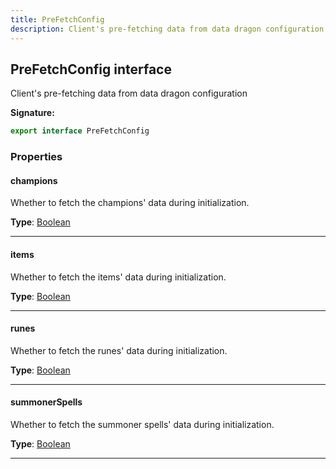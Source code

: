 ```yaml
---
title: PreFetchConfig
description: Client's pre-fetching data from data dragon configuration
---
```


## PreFetchConfig interface

Client's pre-fetching data from data dragon configuration

**Signature:**

```ts
export interface PreFetchConfig 
```

### Properties

#### champions

Whether to fetch the champions' data during initialization.



**Type**: [Boolean](https://developer.mozilla.org/en-US/docs/Web/JavaScript/Reference/Global_Objects/Boolean)

---

#### items

Whether to fetch the items' data during initialization.



**Type**: [Boolean](https://developer.mozilla.org/en-US/docs/Web/JavaScript/Reference/Global_Objects/Boolean)

---

#### runes

Whether to fetch the runes' data during initialization.



**Type**: [Boolean](https://developer.mozilla.org/en-US/docs/Web/JavaScript/Reference/Global_Objects/Boolean)

---

#### summonerSpells

Whether to fetch the summoner spells' data during initialization.



**Type**: [Boolean](https://developer.mozilla.org/en-US/docs/Web/JavaScript/Reference/Global_Objects/Boolean)

---

